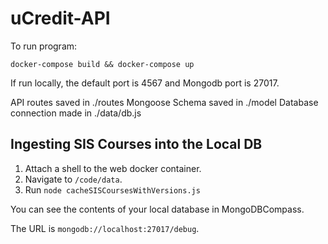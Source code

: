 # uCredit-API

To run program:

```
docker-compose build && docker-compose up
```

If run locally, the default port is 4567 and Mongodb port is 27017.

API routes saved in ./routes
Mongoose Schema saved in ./model
Database connection made in ./data/db.js

## Ingesting SIS Courses into the Local DB

1. Attach a shell to the web docker container.
2. Navigate to `/code/data`.
3. Run `node cacheSISCoursesWithVersions.js`

You can see the contents of your local database in MongoDBCompass. 

The URL is `mongodb://localhost:27017/debug`.